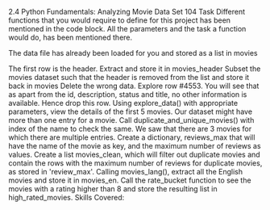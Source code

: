 2.4
Python Fundamentals: Analyzing Movie Data Set
104
Task
Different functions that you would require to define for this project has been mentioned in the code block. All the parameters and the task a function would do, has been mentioned there.

The data file has already been loaded for you and stored as a list in movies

The first row is the header. Extract and store it in movies_header
Subset the movies dataset such that the header is removed from the list and store it back in movies
Delete the wrong data. Explore row #4553. You will see that as apart from the id, description, status and title, no other information is available.
Hence drop this row.
Using explore_data() with appropriate parameters, view the details of the first 5 movies.
Our dataset might have more than one entry for a movie. Call duplicate_and_unique_movies() with index of the name to check the same.
We saw that there are 3 movies for which there are multiple entries.
Create a dictionary, reviews_max that will have the name of the movie as key, and the maximum number of reviews as values.
Create a list movies_clean, which will filter out duplicate movies and contain the rows with the maximum number of reviews for duplicate movies, as stored in 'review_max'.
Calling movies_lang(), extract all the English movies and store it in movies_en.
Call the rate_bucket function to see the movies with a rating higher than 8 and store the resulting list in high_rated_movies.
Skills Covered:
